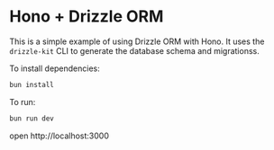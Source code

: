 # Hono + Drizzle ORM

This is a simple example of using Drizzle ORM with Hono. It uses the `drizzle-kit` CLI to generate the database schema and migrationss.

To install dependencies:

```sh
bun install
```

To run:

```sh
bun run dev
```

open http://localhost:3000
